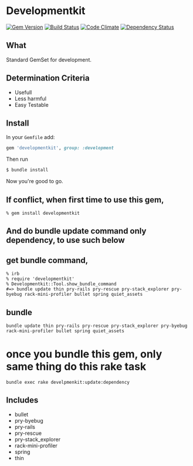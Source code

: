 # Developmentkit

[![Gem Version](https://badge.fury.io/rb/developmentkit.svg?style=flat)](http://badge.fury.io/rb/developmentkit)
[![Build Status](https://travis-ci.org/tetuyoko/developmentkit.svg?style=flat)](https://travis-ci.org/tetuyoko/developmentkit)
[![Code Climate](https://codeclimate.com/github/tetuyoko/developmentkit/badges/gpa.svg?style=flat)](https://codeclimate.com/github/tetuyoko/developmentkit)
[![Dependency Status](https://gemnasium.com/tetuyoko/developmentkit.svg?style=flat)](https://gemnasium.com/tetuyoko/developmentkit)

## What
Standard GemSet for development.

## Determination Criteria
 * Usefull
 * Less harmful
 * Easy Testable

## Install

In your `Gemfile` add:

```ruby
gem 'developmentkit', group: :development
```

Then run

```sh
$ bundle install
```

Now you're good to go.

## If conflict, when first time to use this gem, 

```
% gem install developmentkit
```

## And do bundle update command only dependency, to use such below
## get bundle command,
```
% irb
% require 'developmentkit'
% Developmentkit::Tool.show_bundle_command
#=> bundle update thin pry-rails pry-rescue pry-stack_explorer pry-byebug rack-mini-profiler bullet spring quiet_assets
```

## bundle
```
bundle update thin pry-rails pry-rescue pry-stack_explorer pry-byebug rack-mini-profiler bullet spring quiet_assets
```

# once you bundle this gem, only same thing do this rake task
```
bundle exec rake develpmenkit:update:dependency
```


## Includes
* bullet
* pry-byebug
* pry-rails
* pry-rescue
* pry-stack_explorer
* rack-mini-profiler
* spring
* thin
